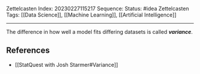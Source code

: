 Zettelcasten Index: 20230227115217
Sequence:
Status: #idea
Zettelcasten Tags:  [[Data Science]], [[Machine Learning]], [[Artificial Intelligence]]

---

The difference in how well a model fits differing datasets is called ***variance***.

## References
- [[StatQuest with Josh Starmer#Variance]]